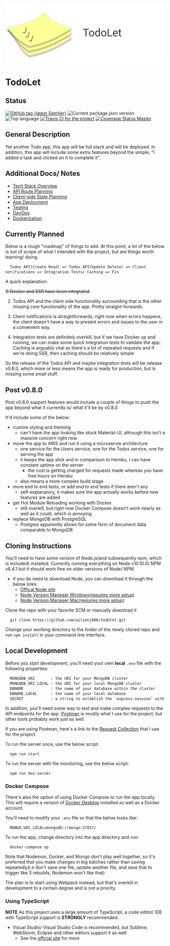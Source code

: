 ![TodoLet Logo](./assets/logos/logoheadingsm.png)
# TodoLet
## Status
[![GitHub tag (latest SemVer)](https://img.shields.io/github/tag/wilsonj806/todolet.svg)](https://github.com/wilsonj806/todolet)
![Current package.json version](https://img.shields.io/github/package-json/v/wilsonj806/todolet.svg?label=current%20version)
![Top language](https://img.shields.io/github/languages/top/wilsonj806/todolet.svg)
[![Travis CI for the project](https://img.shields.io/travis/wilsonj806/todolet.svg)](https://travis-ci.org/wilsonj806/todolet)
[![Coverage Status Master](https://coveralls.io/repos/github/wilsonj806/todolet/badge.svg?branch=master)](https://coveralls.io/github/wilsonj806/todolet?branch=master)


## General Description
Yet another Todo app, this app will be full stack and will be deployed. In addition, this app will include some extra features beyond the simple, "I added a task and clicked on it to complete it".

## Additional Docs/ Notes
- [Tech Stack Overview](./docs/TECHSTACK.md)
- [API Route Planning](./docs/routing.md)
- [Client-side State Planning](./docs/CLIENTSTATE.md)
- [App Deployment](./docs/DEPLOYMENT.md)
- [Testing](./docs/TESTING.md)
- [DevOps](./docs/DEVOPS.md)
- [Dockerization](./docs/DOCKERIZING.md)

## Currently Planned
Below is a rough "roadmap" of things to add. At this point, a lot of the below is out of scope of what I intended with the project, but are things worth learning/ doing.
```
  Todos API(Create Read) => Todos API(Update Delete) => Client notifications => Integration Tests/ Caching => Fin
```

A quick explanation:

~~1) Docker and SSR have been integrated~~

2) Todos API and the client side functionality surrounding that is the other missing core functionality of the app. Pretty straight-forwards.

3) Client notifications is straightforwards, right now when errors happens, the client doesn't have a way to present errors and issues to the user in a convenient way.

4) Integration tests are definitely overkill, but if we have Docker up and running, we can make some quick integration tests to validate the app. Caching is arguably vital as there's a lot of repeated requests and if we're doing SSR, then caching should be relatively simple

So the release of the Todos API and maybe integration tests will be release v0.8.0, which more or less means the app is ready for production, but is missing some small stuff.


## Post v0.8.0
Post v0.8.0 support features would include a couple of things to push the app beyond what it currently is/ what it'll be by v0.8.0.

It'd include some of the below:
- custom styling and theming
  - can't have the app looking like stock Material-UI, although this isn't a massive concern right now
- move the app to AWS and run it using a microservie architecture
  - one service for the Users service, one for the Todos service, one for serving the app
  - it keeps the app slick and in comparison to Heroku, I can have constant uptime on the server
    - the cost is getting charged for requests made whereas you have free hours on Heroku
  - also means a more complex build stage
- more end to end tests, or add end to end tests if there aren't any
  - self-explanatory, it makes sure the app actually works before new features are added
- get Hot Module Reloading working with Docker
  - still overkill, but right now Docker Compose doesn't work nearly as well as it could, which is annoying
- replace MongoDB with PostgreSQL
  - Postgres apparently allows for some form of document data comparable to MongoDB

## Cloning Instructions
You'll need to have some version of Node.js(and subsequently npm, which is included) installed. Currently running everything on Node v10.10.0/ NPM v6.4.1 but it should work fine on older versions of Node/ NPM.
- if you do need to download Node, you can download it through the below links:
  - [Offical Node site](https://nodejs.org/en/download/)
  - [Node Version Manager Windows(requires more setup)](https://github.com/coreybutler/nvm-windows)
  - [Node Version Manager Mac(requires more setup)](https://github.com/creationix/nvm)

Clone the repo with your favorite SCM or manually download it
  ```
    git clone https://github.com/wilsonj806/todolet.git
  ```

Change your working directory to the folder of the newly cloned repo and run ```npm install``` in your command line interface.

## Local Development
Before you start development, you'll need your own **local** `.env` file with the following properties:
  ```
    MONGODB_URI       : the URI for your MongoDB cluster
    MONGODB_URI_LOCAL : the URI for your local MongoDB cluster
    DBNAME            : the name of your database within the cluster
    DBNAME_LOCAL      : the name of your local database
    SECRET            : a string to establish the `express-session` with
  ```

In addition, you'll need some way to test and make complex requests to the API endpoints for the app. [Postman](https://www.getpostman.com/) is mostly what I use for the project, but other tools probably work just as well.

If you are using Postman, here's a link to the [Request Collection](https://www.getpostman.com/collections/aaeeff55faa8e026f8a5) that I use for the project.

To run the server once, use the below script:
```
  npm run start
```

To run the server with file monitoring, use the below script:
```
  npm run dev:server
```

### Docker Compose
There's also the option of using Docker Compose to run the app locally. This will require a version of [Docker Desktop](https://www.docker.com/products/docker-desktop) installed as well as a Docker account.

You'll need to modify your `.env` file so that the below looks like:
```
  MONGO_URI_LOCAL=mongodb://mongo:27017/
```

To run the app, change directory into the app directory and run:
```
  docker-compose up
```

Note that Nodemon, Docker, and Mongo don't play well together, so it's preferred that you make changes in big batches rather than saving repeatedly(i.e don't save one file, update another file, and save that to trigger like 3 rebuilds, Nodemon won't like that)

The plan is to start using Webpack instead, but that's overkill in development to a certain degree and is not a priority.

### Using TypeScript

**NOTE** As this project uses a large amount of TypeScript, a code editor/ IDE with TypeScript support is **STRONGLY** recommended.
- Visual Studio/ Visual Studio Code is recommended, but Sublime, WebStorm, Eclipse and other editors support it as well
  - See the [official site](https://www.typescriptlang.org/index.html#download-links) for more

